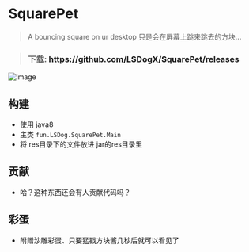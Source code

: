 # SquarePet
> A bouncing square on ur desktop
> 只是会在屏幕上跳来跳去的方块...


> ### 下载: https://github.com/LSDogX/SquarePet/releases


![image](https://user-images.githubusercontent.com/61925478/181720441-815017f6-8dab-4eec-b06a-468b93d17b96.png)


## 构建
- 使用 java8
- 主类 `fun.LSDog.SquarePet.Main`
- 将 res目录下的文件放进 jar的res目录里


## 贡献
- 哈？这种东西还会有人贡献代码吗？


## 彩蛋
- 附赠沙雕彩蛋、只要猛戳方块酱几秒后就可以看见了
